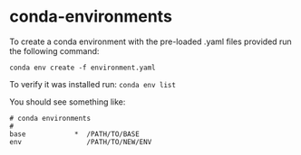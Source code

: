 # conda-environments

To create a conda environment with the pre-loaded .yaml files provided run the following command:

`conda env create -f environment.yaml`

To verify it was installed run:
`conda env list`

You should see something like:
```
# conda environments
#
base            *  /PATH/TO/BASE
env                /PATH/TO/NEW/ENV
